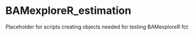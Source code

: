 # BAMexploreR_estimation
Placeholder for scripts creating objects needed for testing BAMexploreR fct
